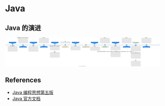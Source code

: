 # Java

## Java 的演进

![](../images/jdk-history.svg)

## References

- [Java 编程思想第五版](https://www.kancloud.cn/alex_wsc/java_thinking/1921154)
- [Java 官方文档](https://docs.oracle.com/en/java/)